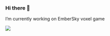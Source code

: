 ### Hi there 👋

<!--
**SamCZ/SamCZ** is a ✨ _special_ ✨ repository because its `README.md` (this file) appears on your GitHub profile.

Here are some ideas to get you started:

- 🔭 I’m currently working on ...
- 🌱 I’m currently learning ...
- 👯 I’m looking to collaborate on ...
- 🤔 I’m looking for help with ...
- 💬 Ask me about ...
- 📫 How to reach me: ...
- 😄 Pronouns: ...
- ⚡ Fun fact: ...
-->

I’m currently working on EmberSky voxel game

<p>
  <img src="https://github-readme-stats.vercel.app/api/top-langs/?username=SamCZ&layout=compact">
</p>
